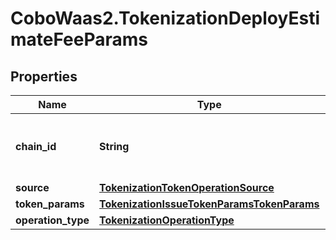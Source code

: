 # CoboWaas2.TokenizationDeployEstimateFeeParams

## Properties

Name | Type | Description | Notes
------------ | ------------- | ------------- | -------------
**chain_id** | **String** | The chain ID where the token will be issued. | 
**source** | [**TokenizationTokenOperationSource**](TokenizationTokenOperationSource.md) |  | 
**token_params** | [**TokenizationIssueTokenParamsTokenParams**](TokenizationIssueTokenParamsTokenParams.md) |  | 
**operation_type** | [**TokenizationOperationType**](TokenizationOperationType.md) |  | 


